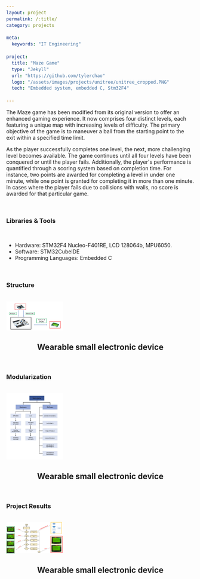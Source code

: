 ```yaml
---
layout: project
permalink: /:title/
category: projects

meta:
  keywords: "IT Engineering"

project:
  title: "Maze Game"
  type: "Jekyll"
  url: "https://github.com/tylerchao"
  logo: "/assets/images/projects/unitree/unitree_cropped.PNG"
  tech: "Embedded system, embedded C, Stm32F4"

---
```


<p>The Maze game has been modified from its original version to offer an enhanced gaming experience. It now comprises four distinct levels, each featuring a unique map with increasing levels of difficulty. The primary objective of the game is to maneuver a ball from the starting point to the exit within a specified time limit.

<br>

As the player successfully completes one level, the next, more challenging level becomes available. The game continues until all four levels have been conquered or until the player fails. 
Additionally, the player's performance is quantified through a scoring system based on completion time. For instance, two points are awarded for completing a level in under one minute, while one point is granted for completing it in more than one minute. In cases where the player fails due to collisions with walls, no score is awarded for that particular game.

</p> 

<br>

### Libraries & Tools

<br>

* Hardware: STM32F4 Nucleo-F401RE, LCD 128064b, MPU6050.
* Software: STM32CubeIDE
* Programming Languages: Embedded C

<br>

### Structure

<br>

<img src="/assets/images/projects/mazegame/embeddedStructure.png" alt="Description" style="width:30%; height:auto;">
<center><h2>Wearable small electronic device</h2></center>

<br>

### Modularization

<br>

<img src="/assets/images/projects/mazegame/Modularization.png" alt="Description" style="width:30%; height:auto;">
<center><h2>Wearable small electronic device</h2></center>

<br>

### Project Results

<br>

<img src="/assets/images/projects/mazegame/gameResult.png" alt="Description" style="width:30%; height:auto;">
<center><h2>Wearable small electronic device</h2></center>

<br>


